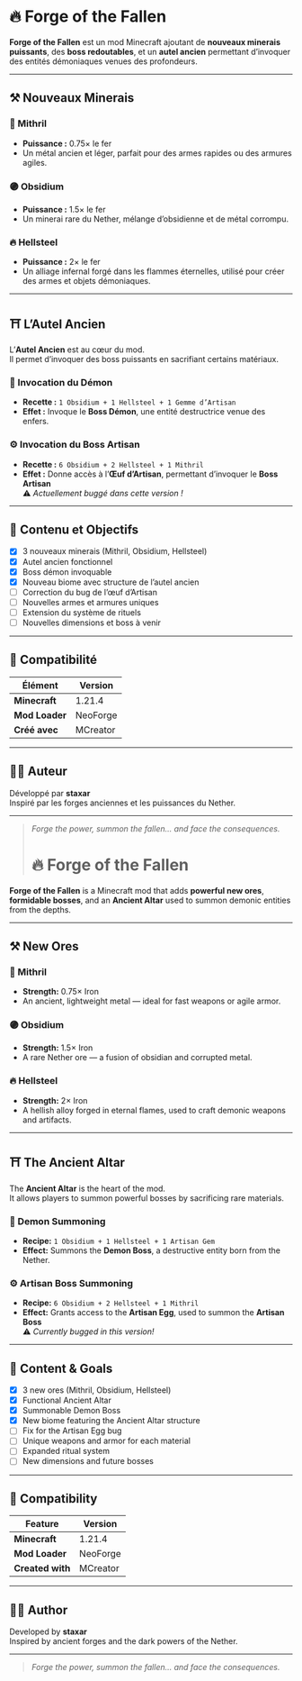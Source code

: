 # 🔥 Forge of the Fallen

**Forge of the Fallen** est un mod Minecraft ajoutant de **nouveaux minerais puissants**, des **boss redoutables**, et un **autel ancien** permettant d’invoquer des entités démoniaques venues des profondeurs.

---

## ⚒️ Nouveaux Minerais

### 🩵 Mithril
- **Puissance :** 0.75× le fer  
- Un métal ancien et léger, parfait pour des armes rapides ou des armures agiles.

### 🟣 Obsidium
- **Puissance :** 1.5× le fer  
- Un minerai rare du Nether, mélange d’obsidienne et de métal corrompu.

### 🔥 Hellsteel
- **Puissance :** 2× le fer  
- Un alliage infernal forgé dans les flammes éternelles, utilisé pour créer des armes et objets démoniaques.

---

## ⛩️ L’Autel Ancien

L’**Autel Ancien** est au cœur du mod.  
Il permet d’invoquer des boss puissants en sacrifiant certains matériaux.

### 🔱 Invocation du Démon
- **Recette :** `1 Obsidium + 1 Hellsteel + 1 Gemme d’Artisan`  
- **Effet :** Invoque le **Boss Démon**, une entité destructrice venue des enfers.

### ⚙️ Invocation du Boss Artisan
- **Recette :** `6 Obsidium + 2 Hellsteel + 1 Mithril`  
- **Effet :** Donne accès à l’**Œuf d’Artisan**, permettant d’invoquer le **Boss Artisan**  
  ⚠️ *Actuellement buggé dans cette version !*

---

## 🧱 Contenu et Objectifs

- [x] 3 nouveaux minerais (Mithril, Obsidium, Hellsteel)  
- [x] Autel ancien fonctionnel  
- [x] Boss démon invoquable  
- [x] Nouveau biome avec structure de l’autel ancien  
- [ ] Correction du bug de l’œuf d’Artisan  
- [ ] Nouvelles armes et armures uniques  
- [ ] Extension du système de rituels  
- [ ] Nouvelles dimensions et boss à venir  

---

## 🧰 Compatibilité

| Élément | Version |
|----------|----------|
| **Minecraft** | 1.21.4 |
| **Mod Loader** | NeoForge |
| **Créé avec** | MCreator |

---

## 🧙‍♂️ Auteur

Développé par **staxar**  
Inspiré par les forges anciennes et les puissances du Nether.

---

> *Forge the power, summon the fallen... and face the consequences.*
> # 🔥 Forge of the Fallen

**Forge of the Fallen** is a Minecraft mod that adds **powerful new ores**, **formidable bosses**, and an **Ancient Altar** used to summon demonic entities from the depths.

---

## ⚒️ New Ores

### 🩵 Mithril
- **Strength:** 0.75× Iron  
- An ancient, lightweight metal — ideal for fast weapons or agile armor.

### 🟣 Obsidium
- **Strength:** 1.5× Iron  
- A rare Nether ore — a fusion of obsidian and corrupted metal.

### 🔥 Hellsteel
- **Strength:** 2× Iron  
- A hellish alloy forged in eternal flames, used to craft demonic weapons and artifacts.

---

## ⛩️ The Ancient Altar

The **Ancient Altar** is the heart of the mod.  
It allows players to summon powerful bosses by sacrificing rare materials.

### 🔱 Demon Summoning
- **Recipe:** `1 Obsidium + 1 Hellsteel + 1 Artisan Gem`  
- **Effect:** Summons the **Demon Boss**, a destructive entity born from the Nether.

### ⚙️ Artisan Boss Summoning
- **Recipe:** `6 Obsidium + 2 Hellsteel + 1 Mithril`  
- **Effect:** Grants access to the **Artisan Egg**, used to summon the **Artisan Boss**  
  ⚠️ *Currently bugged in this version!*

---

## 🧱 Content & Goals

- [x] 3 new ores (Mithril, Obsidium, Hellsteel)  
- [x] Functional Ancient Altar  
- [x] Summonable Demon Boss  
- [x] New biome featuring the Ancient Altar structure  
- [ ] Fix for the Artisan Egg bug  
- [ ] Unique weapons and armor for each material  
- [ ] Expanded ritual system  
- [ ] New dimensions and future bosses  

---

## 🧰 Compatibility

| Feature | Version |
|----------|----------|
| **Minecraft** | 1.21.4 |
| **Mod Loader** | NeoForge |
| **Created with** | MCreator |

---

## 🧙‍♂️ Author

Developed by **staxar**  
Inspired by ancient forges and the dark powers of the Nether.

---

> *Forge the power, summon the fallen... and face the consequences.*

